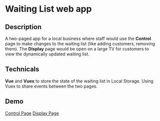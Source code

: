 # Waiting List web app

## Description
A two-paged app for a local business where staff would use the **Control** page to make changes to the waiting list (like adding customers, removing them). The **Display** page would be open on a large TV for customers to view the dynamically updated waiting list.

## Technicals
**Vue** and **Vuex** to store the state of the waiting list in Local Storage. Using Vuex to share events between the two pages.

## Demo
[Control Page](https://waitlist.chuac.me/)
[Display Page](https://waitlist.chuac.me/display)